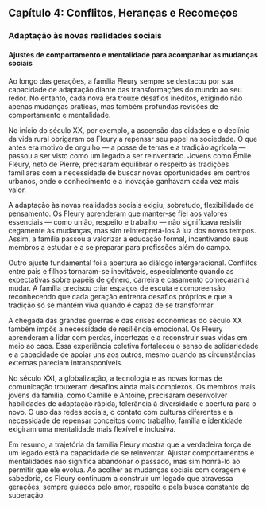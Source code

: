 
## Capítulo 4: Conflitos, Heranças e Recomeços

### Adaptação às novas realidades sociais

#### Ajustes de comportamento e mentalidade para acompanhar as mudanças sociais

Ao longo das gerações, a família Fleury sempre se destacou por sua capacidade de adaptação diante das transformações do mundo ao seu redor. No entanto, cada nova era trouxe desafios inéditos, exigindo não apenas mudanças práticas, mas também profundas revisões de comportamento e mentalidade.

No início do século XX, por exemplo, a ascensão das cidades e o declínio da vida rural obrigaram os Fleury a repensar seu papel na sociedade. O que antes era motivo de orgulho — a posse de terras e a tradição agrícola — passou a ser visto como um legado a ser reinventado. Jovens como Émile Fleury, neto de Pierre, precisaram equilibrar o respeito às tradições familiares com a necessidade de buscar novas oportunidades em centros urbanos, onde o conhecimento e a inovação ganhavam cada vez mais valor.

A adaptação às novas realidades sociais exigiu, sobretudo, flexibilidade de pensamento. Os Fleury aprenderam que manter-se fiel aos valores essenciais — como união, respeito e trabalho — não significava resistir cegamente às mudanças, mas sim reinterpretá-los à luz dos novos tempos. Assim, a família passou a valorizar a educação formal, incentivando seus membros a estudar e a se preparar para profissões além do campo.

Outro ajuste fundamental foi a abertura ao diálogo intergeracional. Conflitos entre pais e filhos tornaram-se inevitáveis, especialmente quando as expectativas sobre papéis de gênero, carreira e casamento começaram a mudar. A família precisou criar espaços de escuta e compreensão, reconhecendo que cada geração enfrenta desafios próprios e que a tradição só se mantém viva quando é capaz de se transformar.

A chegada das grandes guerras e das crises econômicas do século XX também impôs a necessidade de resiliência emocional. Os Fleury aprenderam a lidar com perdas, incertezas e a reconstruir suas vidas em meio ao caos. Essa experiência coletiva fortaleceu o senso de solidariedade e a capacidade de apoiar uns aos outros, mesmo quando as circunstâncias externas pareciam intransponíveis.

No século XXI, a globalização, a tecnologia e as novas formas de comunicação trouxeram desafios ainda mais complexos. Os membros mais jovens da família, como Camille e Antoine, precisaram desenvolver habilidades de adaptação rápida, tolerância à diversidade e abertura para o novo. O uso das redes sociais, o contato com culturas diferentes e a necessidade de repensar conceitos como trabalho, família e identidade exigiram uma mentalidade mais flexível e inclusiva.

Em resumo, a trajetória da família Fleury mostra que a verdadeira força de um legado está na capacidade de se reinventar. Ajustar comportamentos e mentalidades não significa abandonar o passado, mas sim honrá-lo ao permitir que ele evolua. Ao acolher as mudanças sociais com coragem e sabedoria, os Fleury continuam a construir um legado que atravessa gerações, sempre guiados pelo amor, respeito e pela busca constante de superação.
```
